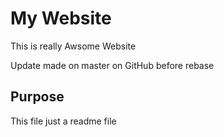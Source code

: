 # My Website

This is really Awsome Website

Update made on master on GitHub before rebase

## Purpose

This file just a readme file

